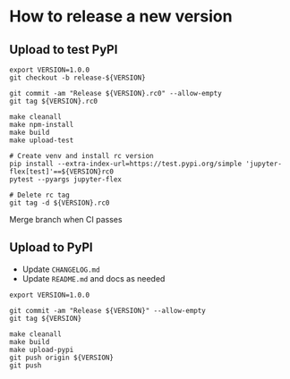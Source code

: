 # How to release a new version

## Upload to test PyPI

```
export VERSION=1.0.0
git checkout -b release-${VERSION}

git commit -am "Release ${VERSION}.rc0" --allow-empty
git tag ${VERSION}.rc0

make cleanall
make npm-install
make build
make upload-test

# Create venv and install rc version
pip install --extra-index-url=https://test.pypi.org/simple 'jupyter-flex[test]'==${VERSION}rc0
pytest --pyargs jupyter-flex

# Delete rc tag
git tag -d ${VERSION}.rc0
```

Merge branch when CI passes

## Upload to PyPI

-   Update `CHANGELOG.md`
-   Update `README.md` and docs as needed

```
export VERSION=1.0.0

git commit -am "Release ${VERSION}" --allow-empty
git tag ${VERSION}

make cleanall
make build
make upload-pypi
git push origin ${VERSION}
git push
```
